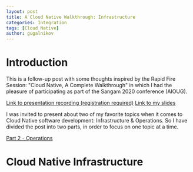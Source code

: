 ```yaml
---
layout: post
title: A Cloud Native Walkthrough: Infrastructure
categories: Integration
tags: [Cloud Native]
author: gugalnikov
---
```


# Introduction

This is a follow-up post with some thoughts inspired by the Rapid Fire Session: "Cloud Native, A Complete Walkthrough" in 
which I had the pleasure of participating as part of the Sangam 2020 conference (AIOUG).

[Link to presentation recording (registration required)](https://www.aioug.org/sangam20-sessions?session_id=197)
[Link to my slides](https://www.aioug.org/sangam20-sessions?session_id=197)

I was invited to present about two of my favorite topics when it comes to Cloud Native software development: Infrastructure 
& Operations. So I have divided the post into two parts, in order to focus on one topic at a time.

[Part 2 - Operations](https://www.aioug.org/sangam20-sessions?session_id=197)

# Cloud Native Infrastructure










